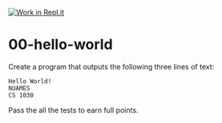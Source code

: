 [![Work in Repl.it](https://classroom.github.com/assets/work-in-replit-14baed9a392b3a25080506f3b7b6d57f295ec2978f6f33ec97e36a161684cbe9.svg)](https://classroom.github.com/online_ide?assignment_repo_id=3024371&assignment_repo_type=AssignmentRepo)
# 00-hello-world

Create a program that outputs the following three lines of text:
```
Hello World!
NUAMES
CS 1030
```
Pass the all the tests to earn full points.
